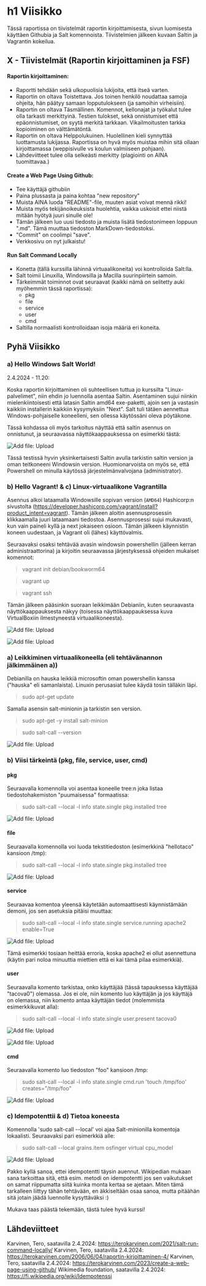 # h1 Viisikko

Tässä raportissa on tiivistelmät raportin kirjoittamisesta, sivun luomisesta käyttäen Githubia ja Salt komennoista. Tiivistelmien jälkeen kuvaan Saltin ja Vagrantin kokeilua.

## X - Tiivistelmät (Raportin kirjoittaminen ja FSF)

#### Raportin kirjoittaminen:

- Raportti tehdään sekä ulkopuolisia lukijoita, että itseä varten.
- Raportin on oltava Toistettava. Jos toinen henkilö noudattaa samoja ohjeita, hän päätyy samaan lopputulokseen (ja samoihin virheisiin).
- Raportin on oltava Täsmällinen. Komennot, kellonajat ja työkalut tulee olla tarkasti merkittyinä. Testien tulokset, sekä onnistumiset että epäonnistumiset, on syytä merkitä tarkkaan. Vikailmoitusten tarkka
kopioiminen on välttämätöntä. 
- Raportin on oltava Helppolukuinen. Huolellinen kieli synnyttää luottamusta lukijassa. Raportissa on hyvä myös muistaa mihin sitä ollaan kirjoittamassa (weppisivulle vs koulun valmiiseen pohjaan).
- Lähdeviitteet tulee olla selkeästi merkitty (plagiointi on AINA tuomittavaa.)

#### Create a Web Page Using Github:

- Tee käyttäjä githubiin
- Paina plussasta ja paina kohtaa "new repository"
- Muista AINA luoda "README"-file, muuten asiat voivat mennä rikki!
- Muista myös tekijänoikeuksista huolehtia, vaikka uskoisit ettei niistä mitään hyötyä juuri sinulle ole!
- Tämän jälkeen luo uusi tiedosto ja muista lisätä tiedostonimeen loppuun ".md". Tämä muuttaa tiedoston MarkDown-tiedostoksi.
- "Commit" on coolimpi "save".
- Verkkosivu on nyt julkaistu!

#### Run Salt Command Locally

- Konetta (tällä kurssilla lähinnä virtuaalikoneita) voi kontrolloida Salt:lla.
- Salt toimii Linuxilla, Windowsilla ja Macilla suurinpiirtein samoin.
- Tärkeimmät toiminnot ovat seuraavat (kaikki nämä on selitetty auki myöhemmin tässä raportissa):
  - pkg
  - file
  - service
  - user
  - cmd
- Saltilla normaalisti kontrolloidaan isoja määriä eri koneita.


## Pyhä Viisikko

### a) Hello Windows Salt World!

2.4.2024 - 11.20:

Koska raportin kirjoittaminen oli suhteellisen tuttua jo kurssilta "Linux-palvelimet", niin ehdin jo luennolla asentaa Saltin. Asentaminen sujui niinkin mielenkiintoisesti että latasin Saltin amd64 exe-paketti, 
ajoin sen ja vastasin kaikkiin installerin kaikkiin kysymyksiin "Next". Salt tuli tätäen aennettua Windows-pohjaiselle koneelleni, sen ollessa käytössäni oleva pöytäkone.

Tässä kohdassa oli myös tarkoitus näyttää että saltin asennus on onnistunut, ja seuraavassa näyttökaappauksessa on esimerkki tästä:

![Add file: Upload](h1_2_SaltTest.png)

Tässä testissä hyvin yksinkertaisesti Saltin avulla tarkistin saltin version ja oman teitkoneeni Windowsin version. Huomionarvoista on myös se, että Powershell on minulla käytössä järjestelmänvalvojana (administrator).



### b) Hello Vagrant! & c) Linux-virtuaalikone Vagrantilla


Asennus alkoi lataamalla Windowsille sopivan version (`AMD64`) Hashicorp:n sivustolta (https://developer.hashicorp.com/vagrant/install?product_intent=vagrant). Tämän jälkeen aloitin asennusprosessin klikkaamalla juuri lataamaani tiedostoa. Asennusprosessi sujui mukavasti, kun vain paineli kyllä ja next jokaiseen osioon. Tämän jälkeen käynnistin koneen uudestaan, ja Vagrant oli (lähes) käyttövalmis.

Seuraavaksi osaksi tehtävää avasin windowsin powershellin (jälleen kerran administraattorina) ja kirjoitin seuraavassa järjestyksessä ohjeiden mukaiset komennot:

   > vagrant init debian/bookworm64

   > vagrant up

   > vagrant ssh  

Tämän jälkeen pääsinkin suoraan leikkimään Debianiin, kuten seuraavasta näyttökaappauksesta näkyy (toisessa näyttökaappauksessa kuva VirtualBoxiin ilmestyneestä virtuaalikoneesta).

![Add file: Upload](h1_3_Vagranttest.png)

![Add file: Upload](h1_4_VirtualBox.png)


### a) Leikkiminen virtuaalikoneella (eli tehtävänannon  jälkimmäinen a))

Debianilla on hauska leikkiä microsoftin oman powershellin kanssa ("hauska" eli samanlaista). Linuxin perusasiat tulee käydä tosin tälläkin läpi.

   > sudo apt-get update

Samalla asensin salt-minionin ja tarkistin sen version.

   > sudo apt-get -y install salt-minion

   > sudo salt-call --version

![Add file: Upload](h1_5_SaltCall.png)




### b) Viisi tärkeintä (pkg, file, service, user, cmd)

#### pkg

Seuraavalla komennolla voi asentaa koneelle tree:n joka listaa tiedostohakemiston "puumaisessa" formaatissa:

   > sudo salt-call --local -l info state.single pkg.installed tree
 
![Add file: Upload](h1_6_pkg.png)



#### file

Seuraavalla komennolla voi luoda tekstitiedoston (esimerkkinä "hellotaco" kansioon /tmp):

   > sudo salt-call --local -l info state.single pkg.installed tree
 
![Add file: Upload](h1_7_file.png)



#### service

Seuraavaa komentoa yleensä käytetään automaattisesti käynnistämään demoni, jos sen asetuksia pitäisi muuttaa:

   > sudo salt-call --local -l info state.single service.running apache2 enable=True
 
![Add file: Upload](h1_8_service.png)

Tämä esimerkki tosiaan heittää erroria, koska apache2 ei ollut asennettuna (käytin pari noloa minuuttia miettien että ei kai tämä pilaa esimerkkiä).



#### user

Seuraavalla komento tarkistaa, onko käyttäjää (tässä tapauksessa käyttäjää "tacova0") olemassa. Jos ei ole, niin komento luo käyttäjän ja jos käyttäjä on olemassa, niin komento antaa käyttäjän tiedot (molemmista esimerkkikuvat alla):

   > sudo salt-call --local -l info state.single user.present tacova0
 
![Add file: Upload](h1_9a_EiKauttajaa.png)

![Add file: Upload](h1_9b_KyllaKauttaja.png)



#### cmd

Seuraavalla komento luo tiedoston "foo" kansioon /tmp:

   > sudo salt-call --local -l info state.single cmd.run 'touch /tmp/foo' creates="/tmp/foo"
 
![Add file: Upload](h1_10_cmd.png)



### c) Idempotenttii & d) Tietoa koneesta

Komennolla 'sudo salt-call --local' voi ajaa Salt-minionilla komentoja lokaalisti. Seuraavaksi pari esimerkkiä alle:

   > sudo salt-call --local grains.item osfinger virtual cpu_model

![Add file: Upload](h1_11_osfinger.png)


Pakko kyllä sanoa, ettei idempotentti täysin auennut. Wikipedian mukaan sana tarkoittaa sitä, että esim. metodi on idempotentti jos sen vaikutukset on samat riippumatta siitä kuinka monta kertaa se ajetaan. Miten tämä tarkalleen liittyy tähän tehtävään, en äkkiseltään osaa sanoa, mutta pitäähän sitä jotain jäädä luennolle kysyttäväksi :)

Mukava taas päästä tekemään, tästä tulee hyvä kurssi!


## Lähdeviitteet

Karvinen, Tero, saatavilla 2.4.2024: https://terokarvinen.com/2021/salt-run-command-locally/
Karvinen, Tero, saatavilla 2.4.2024: https://terokarvinen.com/2006/06/04/raportin-kirjoittaminen-4/
Karvinen, Tero, saatavilla 2.4.2024: https://terokarvinen.com/2023/create-a-web-page-using-github/
Wikimedia foundation, saatavilla 2.4.2024: https://fi.wikipedia.org/wiki/Idempotenssi
